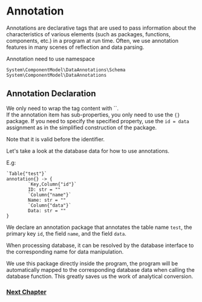 # Annotation
Annotations are declarative tags that are used to pass information about the characteristics of various elements (such as packages, functions, components, etc.) in a program at run time.
Often, we use annotation features in many scenes of reflection and data parsing.

Annotation need to use namespace
```
System\ComponentModel\DataAnnotations\Schema
System\ComponentModel\DataAnnotations
```
## Annotation Declaration
We only need to wrap the tag content with ``.  
If the annotation item has sub-properties, you only need to use the `{}` package. If you need to specify the specified property, use the `id = data` assignment as in the simplified construction of the package.

Note that it is valid before the identifier.

Let's take a look at the database data for how to use annotations.

E.g:
```
`Table{"test"}`
annotation{} -> {
        `Key,Column{"id"}`
        ID: str = ""
        `Column{"name"}`
        Name: str = ""
        `Column{"data"}`
        Data: str = ""
}
```
We declare an annotation package that annotates the table name `test`, the primary key `id`, the field `name`, and the field `data`.

When processing database, it can be resolved by the database interface to the corresponding name for data manipulation.

We use this package directly inside the program, the program will be automatically mapped to the corresponding database data when calling the database function.
This greatly saves us the work of analytical conversion.

### [Next Chapter](linq.md)